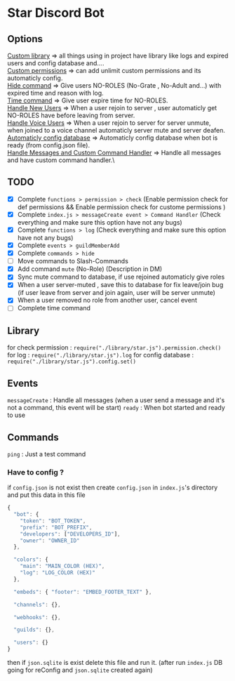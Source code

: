 # Star Discord Bot

## Options

[Custom library](https://github.com/Code-Williams/Star-Bot-Discord/tree/master/library) => all things using in project have library like logs and expired users and config database and....\
[Custom permissions](https://github.com/Code-Williams/Star-Bot-Discord/blob/master/library/permission.js) => can add unlimit custom permissions and its automaticly config.\
[Hide command](https://github.com/code-williams/star-bot-discord/blob/master/commands/hide.js) => Give users NO-ROLES (No-Grate , No-Adult and...) with expired time and reason with log.\
[Time command](https://github.com/Code-Williams/Star-Bot-Discord/blob/master/commands/time.js) => Give user expire time for NO-ROLES.\
[Handle New Users](https://github.com/Code-Williams/Star-Bot-Discord/blob/master/events/guildMemberAdd.js) => When a user rejoin to server , user automaticly get NO-ROLES have before leaving from server.\
[Handle Voice Users](https://github.com/Code-Williams/Star-Bot-Discord/blob/master/events/voiceStateUpdate.js) => When a user rejoin to server for server unmute, when joined to a voice channel automaticly server mute and server deafen.\
[Automaticly config database](https://github.com/Code-Williams/Star-Bot-Discord/blob/master/events/ready.js) => Automaticly config database when bot is ready (from config.json file).\
[Handle Messages and Custom Command Handler](https://github.com/Code-Williams/Star-Bot-Discord/blob/master/events/messageCreate.js) => Handle all messages and have custom command handler.\

## TODO

- [x] Complete `functions > permission > check` (Enable permission check for def permissions && Enable permission check for custome permissions )
- [x] Complete `index.js > messageCreate event > Command Handler` (Check everything and make sure this option have not any bugs)
- [x] Complete `functions > log` (Check everything and make sure this option have not any bugs)
- [x] Complete `events > guildMemberAdd`
- [x] Complete `commands > hide`
- [ ] Move commands to Slash-Commands
- [x] Add command `mute` (No-Role) (Description in DM)
- [x] Sync mute command to database, if use rejoined automaticly give roles
- [x] When a user server-muted , save this to database for fix leave/join bug (if user leave from server and join again, user will be server unmute)
- [x] When a user removed no role from another user, cancel event
- [ ] Complete time command

## Library

for check permission : `require("./library/star.js").permission.check()`
for log : `require("./library/star.js").log`
for config database : `require("./library/star.js").config.set()`

## Events

`messageCreate` : Handle all messages (when a user send a message and it's not a command, this event will be start)
`ready` : When bot started and ready to use

## Commands

`ping` : Just a test command

### Have to config ?

if `config.json` is not exist then create `config.json` in `index.js`'s directory and put this data in this file

```js
{
  "bot": {
    "token": "BOT_TOKEN",
    "prefix": "BOT_PREFIX",
    "developers": ["DEVELOPERS_ID"],
    "owner": "OWNER_ID"
  },

  "colors": {
    "main": "MAIN_COLOR (HEX)",
    "log": "LOG_COLOR (HEX)"
  },

  "embeds": { "footer": "EMBED_FOOTER_TEXT" },

  "channels": {},

  "webhooks": {},

  "guilds": {},

  "users": {}
}
```

then if `json.sqlite` is exist delete this file and run it. (after run `index.js` DB going for reConfig and `json.sqlite` created again)
